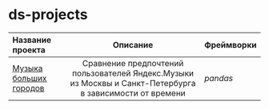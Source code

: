 
# ds-projects
| Название проекта      | Описание               | Фреймворки                  |
| :-------------------- | :---------------------:|:--------------------------- |
| [Музыка больших городов](music_preference) | Сравнение предпочтений пользователей Яндекс.Музыки из Москвы и Санкт-Петербурга в зависимости от времени | *pandas* |
